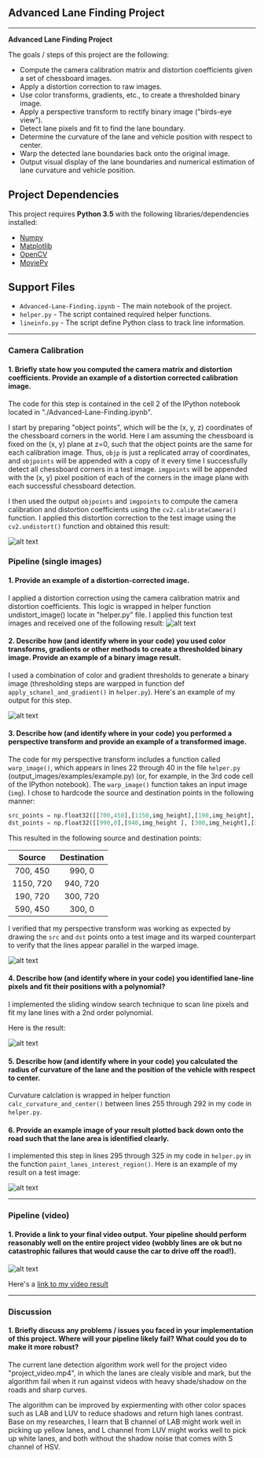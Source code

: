 ## Advanced Lane Finding Project

---

**Advanced Lane Finding Project**

The goals / steps of this project are the following:

* Compute the camera calibration matrix and distortion coefficients given a set of chessboard images.
* Apply a distortion correction to raw images.
* Use color transforms, gradients, etc., to create a thresholded binary image.
* Apply a perspective transform to rectify binary image ("birds-eye view").
* Detect lane pixels and fit to find the lane boundary.
* Determine the curvature of the lane and vehicle position with respect to center.
* Warp the detected lane boundaries back onto the original image.
* Output visual display of the lane boundaries and numerical estimation of lane curvature and vehicle position.

[//]: # (Image References)

[image1]: ./examples/undistort_output.png "Undistorted"
[image2]: ./examples/undistort_output2.png "Undistorted"
[image3]: ./examples/binary_combo_example.png "Binary Example"
[image4]: ./examples/warped_straight_lines.png "Warp Example"
[image5]: ./examples/color_fit_lines.png "Fit Visual"
[image6]: ./examples/plot_down.png "Output"
[image7]: ./examples/video_output.gif "Output"
[video1]: ./project_video.mp4 "Video"

## Project Dependencies

This project requires **Python 3.5** with the following libraries/dependencies installed:

- [Numpy](http://www.numpy.org/)
- [Matplotlib](http://matplotlib.org/)
- [OpenCV](http://opencv.org/)
- [MoviePy](http://zulko.github.io/moviepy/)


## Support Files

- `Advanced-Lane-Finding.ipynb` - The main notebook of the project.
- `helper.py` - The script contained required helper functions.
- `lineinfo.py` - The script define Python class to track line information.

---



### Camera Calibration

#### 1. Briefly state how you computed the camera matrix and distortion coefficients. Provide an example of a distortion corrected calibration image.

The code for this step is contained in the cell 2 of the IPython notebook located in "./Advanced-Lane-Finding.ipynb".  

I start by preparing "object points", which will be the (x, y, z) coordinates of the chessboard corners in the world. Here I am assuming the chessboard is fixed on the (x, y) plane at z=0, such that the object points are the same for each calibration image.  Thus, `objp` is just a replicated array of coordinates, and `objpoints` will be appended with a copy of it every time I successfully detect all chessboard corners in a test image.  `imgpoints` will be appended with the (x, y) pixel position of each of the corners in the image plane with each successful chessboard detection.  

I then used the output `objpoints` and `imgpoints` to compute the camera calibration and distortion coefficients using the `cv2.calibrateCamera()` function.  I applied this distortion correction to the test image using the `cv2.undistort()` function and obtained this result: 

![alt text][image1]

### Pipeline (single images)

#### 1. Provide an example of a distortion-corrected image.

I applied a distortion correction using the camera calibration matrix and distortion coefficients. This logic is wrapped in helper function undistort_image() locate in "helper.py" file.
I applied this function test images and received one of the following result:
![alt text][image2]

#### 2. Describe how (and identify where in your code) you used color transforms, gradients or other methods to create a thresholded binary image.  Provide an example of a binary image result.

I used a combination of color and gradient thresholds to generate a binary image (thresholding steps are warpped in function def `apply_schanel_and_gradient()` in `helper.py`).  Here's an example of my output for this step. 

![alt text][image3]

#### 3. Describe how (and identify where in your code) you performed a perspective transform and provide an example of a transformed image.

The code for my perspective transform includes a function called `warp_image()`, which appears in lines 22 through 40 in the file `helper.py` (output_images/examples/example.py) (or, for example, in the 3rd code cell of the IPython notebook).  The `warp_image()` function takes an input image (`img`).  I chose to hardcode the source and destination points in the following manner:

```python
src_points = np.float32([[700,450],[1150,img_height],[190,img_height],[590,450]])
dst_points = np.float32([[990,0],[940,img_height ], [300,img_height],[300,0]])
```

This resulted in the following source and destination points:

| Source        | Destination   | 
|:-------------:|:-------------:| 
| 700, 450      | 990, 0        | 
| 1150, 720     | 940, 720      |
| 190, 720      | 300, 720      |
| 590, 450      | 300, 0        |

I verified that my perspective transform was working as expected by drawing the `src` and `dst` points onto a test image and its warped counterpart to verify that the lines appear parallel in the warped image.

![alt text][image4]

#### 4. Describe how (and identify where in your code) you identified lane-line pixels and fit their positions with a polynomial?

I implemented the sliding window search technique to scan line pixels and fit my lane lines with a 2nd order polynomial. 

Here is the result:

![alt text][image5]

#### 5. Describe how (and identify where in your code) you calculated the radius of curvature of the lane and the position of the vehicle with respect to center.

Curvature calclation is wrapped in helper function `calc_curvature_and_center()` between lines 255 through 292 in my code in `helper.py`.

#### 6. Provide an example image of your result plotted back down onto the road such that the lane area is identified clearly.

I implemented this step in lines 295 through 325 in my code in `helper.py` in the function `paint_lanes_interest_region()`.  Here is an example of my result on a test image:

![alt text][image6]

---

### Pipeline (video)

#### 1. Provide a link to your final video output.  Your pipeline should perform reasonably well on the entire project video (wobbly lines are ok but no catastrophic failures that would cause the car to drive off the road!).

![alt text][image7]

Here's a [link to my video result](./videos_output/project_video.mp4)

---

### Discussion

#### 1. Briefly discuss any problems / issues you faced in your implementation of this project.  Where will your pipeline likely fail?  What could you do to make it more robust?

The current lane detection algorithm  work well for the project video "project_video.mp4", in which the lanes are clealy visible and mark, but the algorithm fail when it run against videos with heavy shade/shadow on the roads and sharp curves.

The algorithm can be improved by expiermenting with other color spaces such as LAB and LUV to reduce shadows and return high lanes contrast. Base on my researches, I learn that B channel of LAB might work well in picking up yellow lanes, and L channel from LUV might works well to pick up white lanes, and both without the shadow noise that comes with S channel of HSV.
